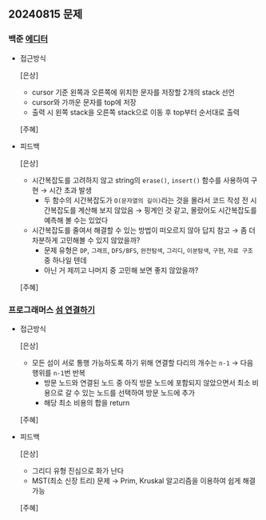 ## 20240815 문제

### 백준 [에디터](https://www.acmicpc.net/problem/1406)

- 접근방식

  [은상]
  - cursor 기준 왼쪽과 오른쪽에 위치한 문자를 저장할 2개의 stack 선언
  - cursor와 가까운 문자를 top에 저장
  - 출력 시 왼쪽 stack을 오른쪽 stack으로 이동 후 top부터 순서대로 출력
  
  [주혜]
  
- 피드백

  [은상]
  - 시간복잡도를 고려하지 않고 string의 `erase()`, `insert()` 함수를 사용하여 구현 → 시간 초과 발생
    - 두 함수의 시간복잡도가 `O(문자열의 길이)`라는 것을 몰라서 코드 작성 전 시간복잡도를 계산해 보지 않았음 → 핑계인 것 같고, 몰랐어도 시간복잡도를 예측해 볼 수는 있었다
  - 시간복잡도를 줄여서 해결할 수 있는 방법이 떠오르지 않아 답지 참고 → 좀 더 차분하게 고민해볼 수 있지 않았을까?
    - 문제 유형은 `DP`, `그래프`, `DFS/BFS`, `완전탐색`, `그리디`, `이분탐색`, `구현`, `자료 구조` 중 하나일 텐데
    - 아닌 거 제끼고 나머지 중 고민해 보면 좋지 않았을까?
  
  [주혜]

### 프로그래머스 [섬 연결하기](https://school.programmers.co.kr/learn/courses/30/lessons/42861)

- 접근방식

  [은상]
  - 모든 섬이 서로 통행 가능하도록 하기 위해 연결할 다리의 개수는 `n-1` → 다음 행위를 `n-1`번 반복
    - 방문 노드와 연결된 노드 중 아직 방문 노드에 포함되지 않았으면서 최소 비용으로 갈 수 있는 노드를 선택하여 방문 노드에 추가
    - 해당 최소 비용의 합을 return

  [주혜]
  
  
- 피드백

  [은상]
  - 그리디 유형 진심으로 화가 난다
  - MST(최소 신장 트리) 문제 → Prim, Kruskal 알고리즘을 이용하여 쉽게 해결 가능
  
  [주혜]
  
